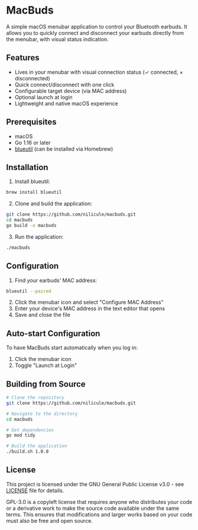 # MacBuds

A simple macOS menubar application to control your Bluetooth earbuds. It allows you to quickly connect and disconnect your earbuds directly from the menubar, with visual status indication.

## Features

- Lives in your menubar with visual connection status (✓ connected, × disconnected)
- Quick connect/disconnect with one click
- Configurable target device (via MAC address)
- Optional launch at login
- Lightweight and native macOS experience

## Prerequisites

- macOS
- Go 1.16 or later
- [blueutil](https://github.com/toy/blueutil) (can be installed via Homebrew)

## Installation

1. Install blueutil:
```bash
brew install blueutil
```

2. Clone and build the application:
```bash
git clone https://github.com/nilicule/macbuds.git
cd macbuds
go build -o macbuds
```

3. Run the application:
```bash
./macbuds
```

## Configuration

1. Find your earbuds' MAC address:
```bash
blueutil --paired
```

2. Click the menubar icon and select "Configure MAC Address"
3. Enter your device's MAC address in the text editor that opens
4. Save and close the file

## Auto-start Configuration

To have MacBuds start automatically when you log in:

1. Click the menubar icon
2. Toggle "Launch at Login"

## Building from Source

```bash
# Clone the repository
git clone https://github.com/nilicule/macbuds.git

# Navigate to the directory
cd macbuds

# Get dependencies
go mod tidy

# Build the application
./build.sh 1.0.0
```

## License

This project is licensed under the GNU General Public License v3.0 - see [LICENSE](LICENSE) file for details.

GPL-3.0 is a copyleft license that requires anyone who distributes your code or a derivative work to make the source code available under the same terms. This ensures that modifications and larger works based on your code must also be free and open source.
